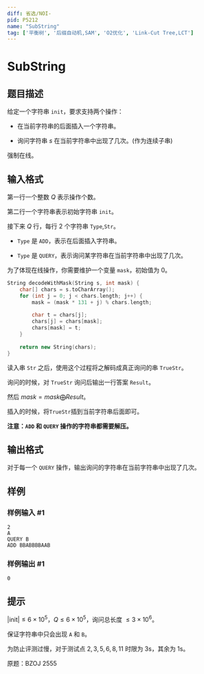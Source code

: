 ```yaml
---
diff: 省选/NOI-
pid: P5212
name: "SubString"
tag: ['平衡树', '后缀自动机,SAM', 'O2优化', 'Link-Cut Tree,LCT']
---
```

# SubString
## 题目描述

给定一个字符串 `init`，要求支持两个操作：

- 在当前字符串的后面插入一个字符串。

- 询问字符串 $s$ 在当前字符串中出现了几次。(作为连续子串)

强制在线。
## 输入格式

第一行一个整数 $Q$ 表示操作个数。

第二行一个字符串表示初始字符串 `init`。

接下来 $Q$ 行，每行 $2$ 个字符串 `Type`,`Str`。

- `Type` 是 `ADD`，表示在后面插入字符串。

- `Type` 是 `QUERY`，表示询问某字符串在当前字符串中出现了几次。

为了体现在线操作，你需要维护一个变量 `mask`，初始值为 $0$。

```cpp
String decodeWithMask(String s, int mask) {
	char[] chars = s.toCharArray();
	for (int j = 0; j < chars.length; j++) {
		mask = (mask * 131 + j) % chars.length;
		
		char t = chars[j];
		chars[j] = chars[mask];
		chars[mask] = t;
	}
	
	return new String(chars);
}
```

读入串 `Str` 之后，使用这个过程将之解码成真正询问的串 `TrueStr`。

询问的时候，对 `TrueStr` 询问后输出一行答案 `Result`。

然后 $mask=mask \bigoplus Result$。

插入的时候，将`TrueStr`插到当前字符串后面即可。

**注意：`ADD` 和 `QUERY` 操作的字符串都需要解压。**


## 输出格式

对于每一个 `QUERY` 操作，输出询问的字符串在当前字符串中出现了几次。
## 样例

### 样例输入 #1
```
2
A
QUERY B
ADD BBABBBBAAB
```
### 样例输出 #1
```
0
```
## 提示

$|\mathrm{init}| \leq 6 \times 10^5$，$Q \leq 6\times 10^5$，询问总长度 $\leq 3 \times 10^6$。

保证字符串中只会出现 `A` 和 `B`。

为防止评测过慢，对于测试点 $2,3,5,6,8,11$ 时限为 3s，其余为 1s。

原题：BZOJ 2555
